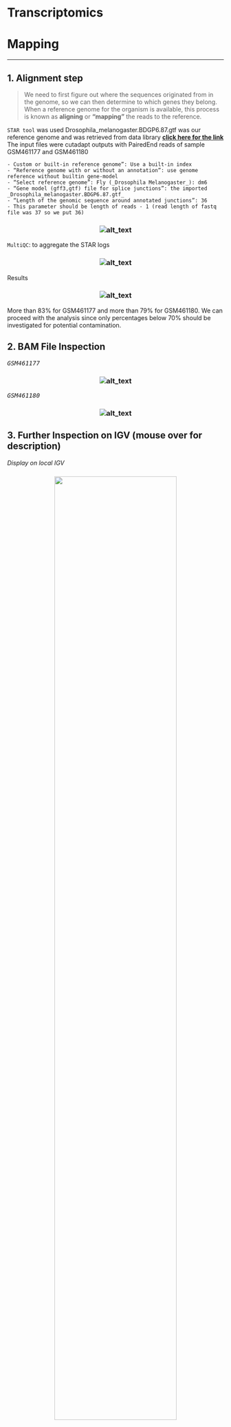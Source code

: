 # Transcriptomics

# Mapping

***
## 1. Alignment step


> We need to first figure out where the sequences originated from in the genome, so we can then determine to which genes they belong. \
> When a reference genome for the organism is available, this process is known as **aligning** or **“mapping”** the reads to the reference. 

```STAR tool``` was used 
Drosophila_melanogaster.BDGP6.87.gtf was our reference genome and was retrieved from data library
**[click here for the link](https://zenodo.org/record/4541751/files/Drosophila_melanogaster.BDGP6.87.gtf)**
 The input files were cutadapt outputs with PairedEnd reads of sample GSM461177 and GSM461180
 
    - Custom or built-in reference genome”: Use a built-in index
    - “Reference genome with or without an annotation”: use genome reference without builtin gene-model
    - “Select reference genome”: Fly (_Drosophila Melanogaster_): dm6 
    - “Gene model (gff3,gtf) file for splice junctions”: the imported _Drosophila_melanogaster.BDGP6.87.gtf_
    - “Length of the genomic sequence around annotated junctions”: 36
    - This parameter should be length of reads - 1 (read length of fastq file was 37 so we put 36)
      
 <h3 align="center">
 
 ![alt_text](output/1.jpg) 
 
</h3>
    
 ```MultiQC```: to aggregate the STAR logs
 
 <h3 align="center">
 
 ![alt_text](output/2.png)

</h3>
    
 Results
 <h3 align="center">
 
 ![alt_text](output/3.png)

</h3>
    
 More than 83% for GSM461177 and more than 79% for GSM461180. We can proceed with the analysis since only percentages below 70% should be investigated for potential contamination.
## 2. BAM File Inspection

<kbd>*GSM461177*

<h3 align="center">
 
 ![alt_text](output/4.png "GSM461177")
 
 </h3>
 
 <kbd>*GSM461180*
 
<h3 align="center">
 
 ![alt_text](output/5.png "GSM461180")
 
  </h3>
    
## 3. Further Inspection on IGV (mouse over for description)

*Display on local IGV*

<h3 align="center">

<img src="https://user-images.githubusercontent.com/71490918/130114580-8d34a23c-7255-43e7-9267-694c9ebc85f6.png" width=75% height=75%>

</h3>

*Zoom onto Chr4 loci on IGV*

<h3 align="center">

<img src="https://user-images.githubusercontent.com/71490918/130115430-f2160aa2-9dbb-4aa5-b0a5-33e19f84a301.png" width=75% height=75%>

</h3>
 
*IGV panel*

<h3 align="center">

<img src="https://user-images.githubusercontent.com/71490918/130114757-5d77f6a7-1871-4b48-9dc1-c695bab41361.png" width=75% height=75%>

</h3>
 
*Sashimi plot*

<h3 align="center">

<img src="https://user-images.githubusercontent.com/71490918/130115294-ad7ad1c1-d9bb-4c25-b5c7-7d512183c18e.png" width=75% height=75%>

</h3>
  
### Further check for the quality of the data: 
  by inspecting read duplication level, number of reads mapped to each chromosome, gene body coverage, and read distribution across features

 - **Duplicate reads**

  We observed some duplication level events in the data from our first ```MultiQC``` webpage report. 
  
<h3 align="center">

  <img src="https://user-images.githubusercontent.com/71490918/130114845-c19be5b2-2187-4741-b1db-79e0d329be8d.png" width=75% height=75%>

</h3>

These duplicate reads can come from over amplification (PCR in dependent library preparations – like with short read sequencing like illumina) or from highly-expressed genes (which is usually kept in RNA-Seq differential expression analysis).
  
```MarkDuplicates``` (on outputs of ```RNA STAR```): To check for duplicate reads
```MultiQC```: To aggregate results from both samples

  
<h3 align="center">

  <img src="https://user-images.githubusercontent.com/71490918/130114409-21dcd2de-0bb2-4b0f-b018-58fb15c69457.png" width=75% height=75%>

</h3>
  
<h3 align="center">

Results show that the sample <kbd>*GSM461177* 

has 9.2% of duplicated reads while <kbd>*GSM461180* 
  
has 10.0%.
  
</h3>

In general, up to 50% of duplication can be considered normal to obtain. So, both our samples are good.
  
- **Number of reads mapped to each chromosome**
  To check for mitochondrial contamination, sex of samples or see if any chromosome has highly expressed genes.
  
*Drosophila melanogaster* has 4 chromosomal pairs: X/Y, 2, 3, and 4. 
  
```Samtools IdxStats```: To check for the number of reads mapped to each chromosome and then ```MultiQC```: To aggregate results from both samples

<h3 align="center">

  <img src="https://user-images.githubusercontent.com/71490918/130114089-24f2f846-883d-4742-8bd6-972445bf0bde.png" width=75% height=75%>

</h3>
 
We observed that reads from both samples mapped mostly to chromosome 2 (chr2L and chr2R), 3 (chr3L and chr3R), X and a sequence that is unassigned to the reference (chrUn_CP). Only some reads mapped to mitochondrial chromosome (chrM).


<h3 align="center">

  <img src="https://user-images.githubusercontent.com/71490918/130115052-aa54ba39-c726-4396-9692-89fdc933c8a8.png" width=75% height=75%>

</h3>

Both samples a most probably from female flies.
  
- **Gene Body Coverage**

A gene body refers to the different regions of a gene. A gene has regulatory regions such as the promoter region etcetera. It is important to check if reads coverage is uniform over gene body or if there is any 5’/3’ bias. A bias towards the 5’ end of genes could indicate RNA degradation while a 3’ bias could indicate that the data is from a 3’ assay (such as PCR dependent sequencing technologies).

```Gene Body Coverage (BAM)```: To assess gene body coverage on the results of RNA STAR (i.e. .bam files) and inputting the reference gene as model (i.e. after converting the drosophila reference .gtf file to BED format using ```Convert GTF to BED12```). 
```MultiQC```: To aggregate results from both samples onto the output.

 
<h3 align="center">

  <img src="https://user-images.githubusercontent.com/71490918/130114937-aa2bfbf0-cd34-4200-a78b-71180e762d47.png" width=75% height=75%>

</h3>
  
For both samples, 

<kbd>*GSM461177*
  
<kbd>*GSM461180*
  
there is even gene coverage from 5’ to 3’ ends (despite some noise in the middle). So, no obvious bias in both samples.
  
- **Read distribution across features**

With RNA-Seq data, we expect most reads to map to exons rather than introns or intergenic regions. Before going further in counting and differential expression analysis, it may be interesting to check the distribution of reads across known gene features (exons, CDS, 5’ UTR, 3’ UTR, introns, intergenic regions). For example, a high number of reads mapping to intergenic regions may indicate the presence of DNA contamination.

```Gene Body Coverage (BAM)```: To assess read distribution and identify the position of the different gene features on the results of the annotation file parsed against an input of the reference gene in BED format (output of ```Convert GTF to BED12```).

```MultiQC```: To aggregate results from both samples onto the output.
  
<h3 align="center">

  <img src="https://user-images.githubusercontent.com/71490918/130114982-5401cc84-088b-4e01-a3af-e883f5a5eb06.png" width=75% height=75%>

</h3>

Most of the reads from both samples are mapped to exons (≥80%). Only ~2% to introns and ~4-5% to intergenic regions. This confers validity to our RNA-Seq data and mapping.
    
## 4.Counting the number of reads per annotated gene
Estimation of the strandness:
First, we used Convert GTF to BED12 Tool: to convert the GTF file to BED

<h3 align="center">
 
 ![alt_text](output/15.jpg)
 
 </h3>
    
Then Infer Experiment Tool: to determine the library strandness:

<h3 align="center">
 
![alt_text](output/16.jpg)

</h3>
    
Results: 

<h3 align="center">
 
 ![alt_text](output/17.jpg)
 
 </h3>
    
Since the two “Fractions of reads explained by” the numbers are close to each other or nearly equal, we conclude that the library is not a ```strand-specific dataset (unstranded).```
## 5. Counting reads per genes;
```FeatureCounts Tool:``` was used to count the number of reads per gene
The input files are the mapped bam files and also the annotation file which is the Drosophilla melanongaster .gtf file.

<h3 align="center">
 
 ![alt_text](output/18.jpg)
 
 </h3>
    
 ```MultiQC Tool:``` was used to aggregate the report

<h3 align="center">
 
 ![alt_text](output/19.jpg)
 
 </h3>
Results:

<h3 align="center">
 
 ![alt_text](output/20.png)
 
  </h3>
    
Around 63% of the reads have been assigned to genes: this quantity is good enough.If the percentage falls below 50%, you should investigate where your reads are mapping (inside genes or not, with IGV) and then check that the annotation corresponds to the correct reference genome version.

<h2> TEAM CONTRIBUTORS </h2>
<table>
  <tr>
   <td><strong>Mapping</strong>
   </td>
   <td>Yasmin, Dawoud, Saket, Bandana, Nirvana, Johny, Favour, Ankita, Eman
   </td>
  </tr>
  <tr>
   <td>Inspection of Mapping results
   </td>
   <td>Yasmeen, Nirvana, Dawoud, Bandana
   </td>
  </tr>
  <tr>
   <td>Counting the number of reads per annotated gene
   </td>
   <td>Yasmeen, Saket, Johny
   </td>
  </tr>
  <tr>
   <td>Estimation of the strandness
   </td>
   <td>Eman, Saket, Johny
   </td>
  </tr>
  <tr>
   <td>
Counting reads per genes


   </td>
   <td>Ankita, Favour, Nirvana
   </td>
   </tr>
   <tr>
   <td>
Creating Readme


   </td>
   <td>Saket, Yasmeen, Johny, Dawoud
   </td>
  </tr>
  <tr>
   <td>
Documentation


   </td>
   <td>Eman, Yasmein, Dawoud
   </td>
  </tr>
</table>




